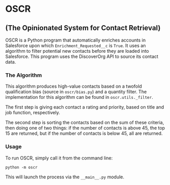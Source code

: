 # OSCR
## (The Opinionated System for Contact Retrieval)

OSCR is a Python program that automatically enriches accounts in Salesforce upon which `Enrichment_Requested__c` is `True`. It uses an algorithm to filter potential new contacts before they are loaded into Salesforce. This program uses the DiscoverOrg API to source its contact data.

### The Algorithm

This algorithm produces high-value contacts based on a twofold qualification bias (source in `oscr/bias.py`) and a quantity filter. The implementation for this algorithm can be found in `oscr.utils._filter`.

The first step is giving each contact a rating and priority, based on title and job function, respectively.

The second step is sorting the contacts based on the sum of these criteria, then doing one of two things: if the number of contacts is above 45, the top 15 are returned, but if the number of contacts is below 45, all are returned.

### Usage

To run OSCR, simply call it from the command line:

    python -m oscr

This will launch the process via the `__main__.py` module.